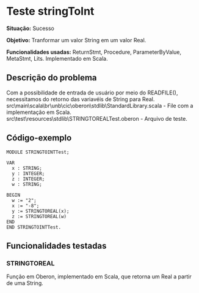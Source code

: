 # Teste stringToInt
<b>Situação:</b> Sucesso

<b>Objetivo:</b> Tranformar um valor String em um valor Real.

<b>Funcionalidades usadas:</b> ReturnStmt, Procedure, ParameterByValue, MetaStmt, Lits. Implementado em Scala.

## Descrição do problema

Com a possibilidade de entrada de usuário por meio do READFILE(), necessitamos do retorno das variavéis de String para Real.
src\main\scala\br\unb\cic\oberon\stdlib\StandardLibrary.scala - File com a implementação em Scala.
src\test\resources\stdlib\STRINGTOREALTest.oberon - Arquivo de teste.

## Código-exemplo

```
MODULE STRINGTOINTTest;

VAR
  x : STRING;
  y : INTEGER;
  z : INTEGER;
  w : STRING;

BEGIN
  w := "2";
  x := "-8";
  y := STRINGTOREAL(x);
  z := STRINGTOREAL(w)
END
END STRINGTOINTTest.
```

## Funcionalidades testadas
### STRINGTOREAL

Função em Oberon, implementado em Scala, que retorna um Real a partir de uma String.
